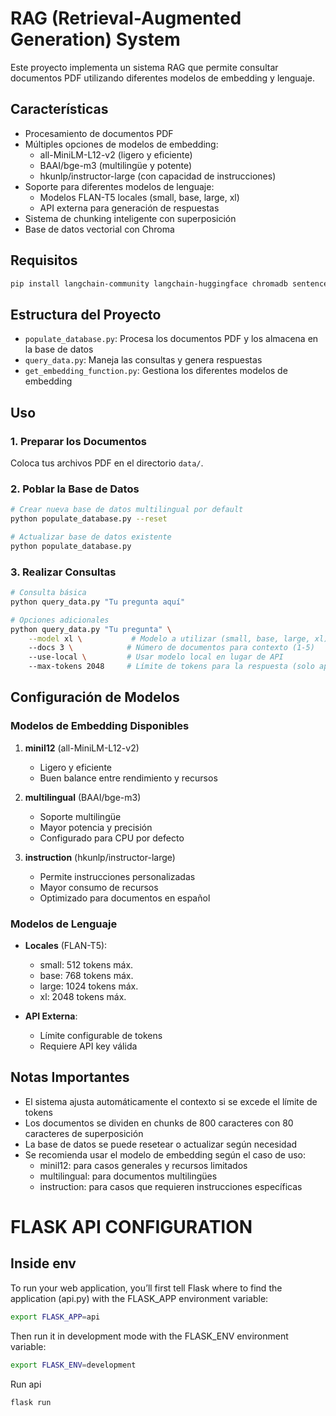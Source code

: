# RAG (Retrieval-Augmented Generation) System

Este proyecto implementa un sistema RAG que permite consultar documentos PDF utilizando diferentes modelos de embedding y lenguaje.

## Características

- Procesamiento de documentos PDF
- Múltiples opciones de modelos de embedding:
  - all-MiniLM-L12-v2 (ligero y eficiente)
  - BAAI/bge-m3 (multilingüe y potente)
  - hkunlp/instructor-large (con capacidad de instrucciones)
- Soporte para diferentes modelos de lenguaje:
  - Modelos FLAN-T5 locales (small, base, large, xl)
  - API externa para generación de respuestas
- Sistema de chunking inteligente con superposición
- Base de datos vectorial con Chroma

## Requisitos

```bash
pip install langchain-community langchain-huggingface chromadb sentence-transformers transformers torch requests
```

## Estructura del Proyecto

- `populate_database.py`: Procesa los documentos PDF y los almacena en la base de datos
- `query_data.py`: Maneja las consultas y genera respuestas
- `get_embedding_function.py`: Gestiona los diferentes modelos de embedding

## Uso

### 1. Preparar los Documentos

Coloca tus archivos PDF en el directorio `data/`.

### 2. Poblar la Base de Datos

```bash
# Crear nueva base de datos multilingual por default
python populate_database.py --reset

# Actualizar base de datos existente
python populate_database.py
```

### 3. Realizar Consultas

```bash
# Consulta básica
python query_data.py "Tu pregunta aquí"

# Opciones adicionales
python query_data.py "Tu pregunta" \
    --model xl \           # Modelo a utilizar (small, base, large, xl)
    --docs 3 \            # Número de documentos para contexto (1-5)
    --use-local \         # Usar modelo local en lugar de API
    --max-tokens 2048     # Límite de tokens para la respuesta (solo aplica API)
```

## Configuración de Modelos

### Modelos de Embedding Disponibles

1. **minil12** (all-MiniLM-L12-v2)
   - Ligero y eficiente
   - Buen balance entre rendimiento y recursos

2. **multilingual** (BAAI/bge-m3)
   - Soporte multilingüe
   - Mayor potencia y precisión
   - Configurado para CPU por defecto

3. **instruction** (hkunlp/instructor-large)
   - Permite instrucciones personalizadas
   - Mayor consumo de recursos
   - Optimizado para documentos en español

### Modelos de Lenguaje

- **Locales** (FLAN-T5):
  - small: 512 tokens máx.
  - base: 768 tokens máx.
  - large: 1024 tokens máx.
  - xl: 2048 tokens máx.

- **API Externa**:
  - Límite configurable de tokens
  - Requiere API key válida

## Notas Importantes

- El sistema ajusta automáticamente el contexto si se excede el límite de tokens
- Los documentos se dividen en chunks de 800 caracteres con 80 caracteres de superposición
- La base de datos se puede resetear o actualizar según necesidad
- Se recomienda usar el modelo de embedding según el caso de uso:
  - minil12: para casos generales y recursos limitados
  - multilingual: para documentos multilingües
  - instruction: para casos que requieren instrucciones específicas

# FLASK API CONFIGURATION
## Inside env
To run your web application, you’ll first tell Flask where to find the application (api.py) with the FLASK_APP environment variable:

```bash
export FLASK_APP=api
```

Then run it in development mode with the FLASK_ENV environment variable:
```bash
export FLASK_ENV=development
```

Run api
```bash
flask run
```